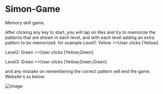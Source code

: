 # Simon-Game
Memory skill game.

After clicking any key to start, you will tap on tiles and try to memorize the patterns that are shown in each level, and with each level adding an extra pattern to be memorized. for example
Level1: Yellow     >>User clicks [Yellow]

Level2: Green      >>User clicks [Yellow,Green]

Level3: Green      >>User clicks [Yellow,Green,Green]

and any mistake on remembering the correct pattern will end the game. Website's ss below.

![image](https://user-images.githubusercontent.com/90522558/137596465-1c264964-8b69-4506-b2ce-ea59196ea691.png)


